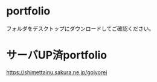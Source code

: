 # portfolio
フォルダをデスクトップにダウンロードしてご確認ください。

# サーバUP済portfolio
https://shimettainu.sakura.ne.jp/gojyorei

